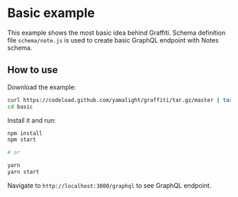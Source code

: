 # Basic example

This example shows the most basic idea behind Graffiti.
Schema definition file `schema/note.js` is used to create basic GraphQL endpoint with Notes schema.

## How to use

Download the example:

```bash
curl https://codeload.github.com/yamalight/graffiti/tar.gz/master | tar -xz --strip=2 graffiti-master/examples/basic
cd basic
```

Install it and run:

```bash
npm install
npm start

# or

yarn
yarn start
```

Navigate to `http://localhost:3000/graphql` to see GraphQL endpoint.
